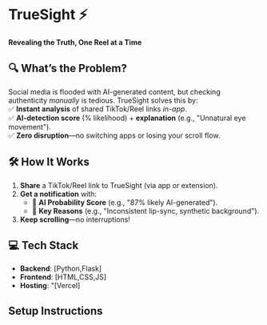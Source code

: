 # TrueSight ⚡  
**Revealing the Truth, One Reel at a Time**  

## 🔍 What’s the Problem?  
Social media is flooded with AI-generated content, but checking authenticity *manually* is tedious. TrueSight solves this by:  
✅ **Instant analysis** of shared TikTok/Reel links *in-app*.  
✅ **AI-detection score** (% likelihood) + **explanation** (e.g., "Unnatural eye movement").  
✅ **Zero disruption**—no switching apps or losing your scroll flow.  

## 🛠️ How It Works  
1. **Share** a TikTok/Reel link to TrueSight (via app or extension).  
2. **Get a notification** with:  
   - 🎯 **AI Probability Score** (e.g., "87% likely AI-generated").  
   - 📝 **Key Reasons** (e.g., "Inconsistent lip-sync, synthetic background").  
3. **Keep scrolling**—no interruptions!  

## 💻 Tech Stack  
- **Backend**: [Python,Flask] 
- **Frontend**: [HTML,CSS,JS] 
- **Hosting**: "[Vercel]

## Setup Instructions



